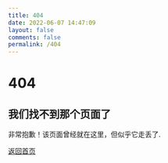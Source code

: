 ```yaml
---
title: 404
date: 2022-06-07 14:47:09
layout: false
comments: false
permalink: /404
---
```

<!DOCTYPE html>
<html lang="en" >
<head>
  <meta charset="UTF-8">
<title>该页面不存在</title>
<link rel="shortcut icon" href="favicon.ico">
<link rel="stylesheet" href="/404/css/style.css">
</head>
<body>
<h1>404</h1>
<div class="cloak__wrapper">
  <div class="cloak__container">
    <div class="cloak"></div>
  </div>
</div>
<div class="info">
  <h2>我们找不到那个页面了</h2>
  <p>非常抱歉！该页面曾经就在这里，但似乎它走丢了.</p><a href="https://www.marsshen.com" target="_blank" rel="noreferrer noopener">返回首页</a>
</div>
</body>
</html>
